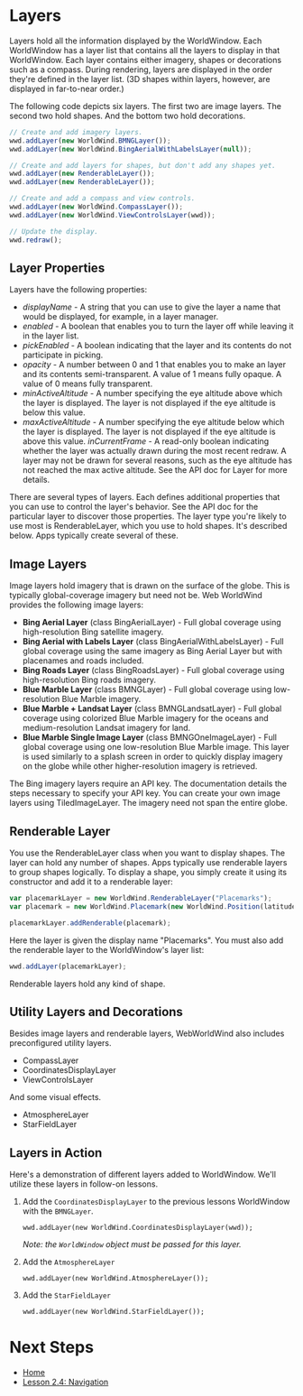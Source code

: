 <style>
    iframe {
        width: 100 vw;
        height: 700px;
    }    
</style>
# Layers

Layers hold all the information displayed by the WorldWindow. Each WorldWindow has a layer list that contains all the layers to display in that WorldWindow. Each layer contains either imagery, shapes or decorations such as a compass. During rendering, layers are displayed in the order they're defined in the layer list. (3D shapes within layers, however, are displayed in far-to-near order.)

The following code depicts six layers. The first two are image layers. The second two hold shapes. And the bottom two hold decorations.

```javascript
// Create and add imagery layers.
wwd.addLayer(new WorldWind.BMNGLayer());
wwd.addLayer(new WorldWind.BingAerialWithLabelsLayer(null));

// Create and add layers for shapes, but don't add any shapes yet.
wwd.addLayer(new RenderableLayer());
wwd.addLayer(new RenderableLayer());

// Create and add a compass and view controls.
wwd.addLayer(new WorldWind.CompassLayer());
wwd.addLayer(new WorldWind.ViewControlsLayer(wwd));

// Update the display.
wwd.redraw();
```

## Layer Properties

Layers have the following properties:

* _displayName_ - A string that you can use to give the layer a name that would be displayed, for example, in a layer manager.
* _enabled_ - A boolean that enables you to turn the layer off while leaving it in the layer list.
* _pickEnabled_ - A boolean indicating that the layer and its contents do not participate in picking.
* _opacity_ - A number between 0 and 1 that enables you to make an layer and its contents semi-transparent. A value of 1 means fully opaque. A value of 0 means fully transparent.
* _minActiveAltitude_ - A number specifying the eye altitude above which the layer is displayed. The layer is not displayed if the eye altitude is below this value.
* _maxActiveAltitude_ - A number specifying the eye altitude below which the layer is displayed. The layer is not displayed if the eye altitude is above this value.
_inCurrentFrame_ - A read-only boolean indicating whether the layer was actually drawn during the most recent redraw. A layer may not be drawn for several reasons, such as the eye altitude has not reached the max active altitude.
See the API doc for Layer for more details.

There are several types of layers. Each defines additional properties that you can use to control the layer's behavior. See the API doc for the particular layer to discover those properties. The layer type you're likely to use most is RenderableLayer, which you use to hold shapes. It's described below. Apps typically create several of these.

## Image Layers

Image layers hold imagery that is drawn on the surface of the globe. This is typically global-coverage imagery but need not be. Web WorldWind provides the following image layers:

* __Bing Aerial Layer__ (class BingAerialLayer) - Full global coverage using high-resolution Bing satellite imagery.
* __Bing Aerial with Labels Layer__ (class BingAerialWithLabelsLayer) - Full global coverage using the same imagery as Bing Aerial Layer but with placenames and roads included.
* __Bing Roads Layer__ (class BingRoadsLayer) - Full global coverage using high-resolution Bing roads imagery.
* __Blue Marble Layer__ (class BMNGLayer) - Full global coverage using low-resolution Blue Marble imagery.
* __Blue Marble + Landsat Layer__ (class BMNGLandsatLayer) - Full global coverage using colorized Blue Marble imagery for the oceans and medium-resolution Landsat imagery for land.
* __Blue Marble Single Image Layer__ (class BMNGOneImageLayer) - Full global coverage using one low-resolution Blue Marble image. This layer is used similarly to a splash screen in order to quickly display imagery on the globe while other higher-resolution imagery is retrieved.

The Bing imagery layers require an API key. The documentation details the steps necessary to specify your API key. You can create your own image layers using TiledImageLayer. The imagery need not span the entire globe.

## Renderable Layer

You use the RenderableLayer class when you want to display shapes. The layer can hold any number of shapes. Apps typically use renderable layers to group shapes logically. To display a shape, you simply create it using its constructor and add it to a renderable layer:

```javascript
var placemarkLayer = new WorldWind.RenderableLayer("Placemarks");
var placemark = new WorldWind.Placemark(new WorldWind.Position(latitude, longitude, altitude));

placemarkLayer.addRenderable(placemark);
```

Here the layer is given the display name "Placemarks". You must also add the renderable layer to the WorldWindow's layer list:

```javascript
wwd.addLayer(placemarkLayer);
```

Renderable layers hold any kind of shape.

## Utility Layers and Decorations

Besides image layers and renderable layers, WebWorldWind also includes preconfigured utility layers.

* CompassLayer
* CoordinatesDisplayLayer
* ViewControlsLayer

And some visual effects.

* AtmosphereLayer
* StarFieldLayer

## Layers in Action

Here's a demonstration of different layers added to WorldWindow. We'll utilize these layers in follow-on lessons.

1. Add the `CoordinatesDisplayLayer` to the previous lessons WorldWindow with the `BMNGLayer`.
    ```
    wwd.addLayer(new WorldWind.CoordinatesDisplayLayer(wwd));
    ```
    _Note: the `WorldWindow` object must be passed for this layer._

2. Add the `AtmosphereLayer`
    ```
    wwd.addLayer(new WorldWind.AtmosphereLayer());
    ```

3. Add the `StarFieldLayer`
    ```
    wwd.addLayer(new WorldWind.StarFieldLayer());
    ```
    
    <script async src="//jsfiddle.net/nasazach/hjatdgbz/4/embed/"></script>

# Next Steps
    
* [Home](../../)
* [Lesson 2.4: Navigation](./navigation.html)
